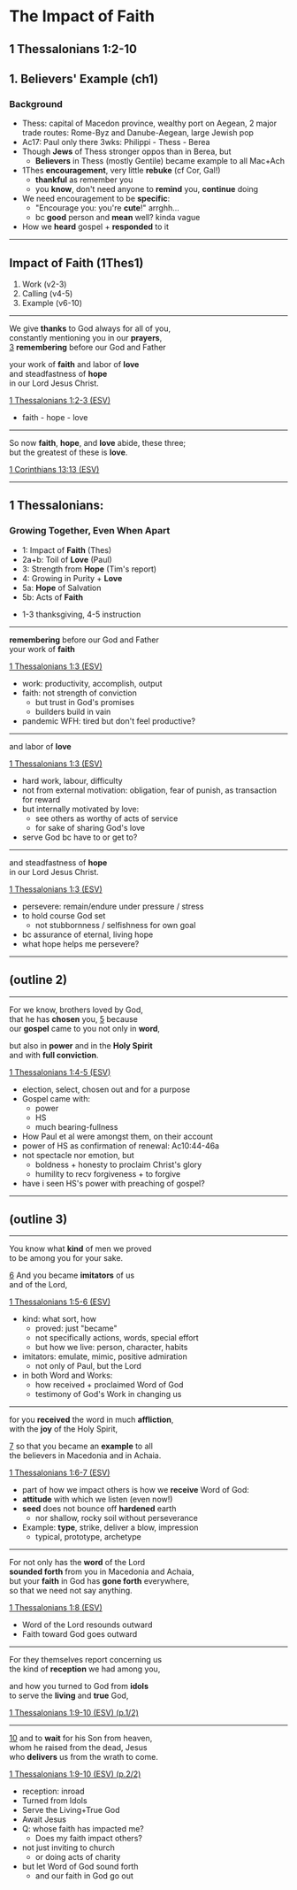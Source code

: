 <!-- .slide: <%= bg("unsplash-Jztmx9yqjBw-stars.jpg") %> id="title" -->
# The Impact of Faith
## 1 Thessalonians 1:2-10

>>>
## 1. Believers' Example (ch1)
### Background
+ Thess: capital of Macedon province, wealthy port on Aegean, 2 major trade routes: Rome-Byz and Danube-Aegean, large Jewish pop
+ Ac17: Paul only there 3wks: Philippi - Thess - Berea
+ Though **Jews** of Thess stronger oppos than in Berea, but
  + **Believers** in Thess (mostly Gentile) became example to all Mac+Ach
+ 1Thes **encouragement**, very little **rebuke** (cf Cor, Gal!)
  + **thankful** as remember you
  + you **know**, don't need anyone to **remind** you, **continue** doing
+ We need encouragement to be **specific**:
  + "Encourage you: you're **cute**!" arrghh...
  + bc **good** person and **mean** well? kinda vague
+ How we **heard** gospel + **responded** to it

---
## Impact of Faith (1Thes1)
1. Work (v2-3)
1. Calling (v4-5)
1. Example (v6-10)

---
We give **thanks** to God always for all of you,<br>
constantly mentioning you in our **prayers**, <br>
[3](# "ref")
**remembering** before our God and Father 

your work of **faith** and labor of **love** <br>
and steadfastness of **hope** <br>
in our Lord Jesus Christ. 

[1 Thessalonians 1:2-3 (ESV)](# "ref")

>>>
+ faith - hope - love

---
So now **faith**, **hope**, and **love** abide, these three;<br>
but the greatest of these is **love**.

[1 Corinthians 13:13 (ESV)](# "ref")

---
## 1 Thessalonians:
### Growing Together, Even When Apart
+ 1: Impact of **Faith** (Thes)
+ 2a+b: Toil of **Love** (Paul)
+ 3: Strength from **Hope** (Tim's report)
+ 4: Growing in Purity + **Love**
+ 5a: **Hope** of Salvation
+ 5b: Acts of **Faith**

>>>
+ 1-3 thanksgiving, 4-5 instruction

---
**remembering** before our God and Father <br>
your work of **faith**

[1 Thessalonians 1:3 (ESV)](# "ref")

>>>
+ work: productivity, accomplish, output
+ faith: not strength of conviction
  + but trust in God's promises
  + builders build in vain
+ pandemic WFH: tired but don't feel productive? 

---
and labor of **love** 

[1 Thessalonians 1:3 (ESV)](# "ref")

>>>
+ hard work, labour, difficulty
+ not from external motivation: obligation, fear of punish, as transaction for reward
+ but internally motivated by love: 
  + see others as worthy of acts of service
  + for sake of sharing God's love
+ serve God bc have to or get to? 

---
and steadfastness of **hope** <br>
in our Lord Jesus Christ. 

[1 Thessalonians 1:3 (ESV)](# "ref")

>>>
+ persevere: remain/endure under pressure / stress
+ to hold course God set
  + not stubbornness / selfishness for own goal
+ bc assurance of eternal, living hope
+ what hope helps me persevere? 

---
## (outline 2)

---
For we know, brothers loved by God, <br>
that he has **chosen** you, 
[5](# "ref")
because <br>
our **gospel** came to you not only in **word**, 

but also in **power** and in the **Holy Spirit** <br>
and with **full conviction**. 

[1 Thessalonians 1:4-5 (ESV)](# "ref")

>>>
+ election, select, chosen out and for a purpose
+ Gospel came with:
  + power
  + HS
  + much bearing-fullness
+ How Paul et al were amongst them, on their account
+ power of HS as confirmation of renewal: Ac10:44-46a
+ not spectacle nor emotion, but
  + boldness + honesty to proclaim Christ's glory
  + humility to recv forgiveness + to forgive
+ have i seen HS's power with preaching of gospel? 

---
## (outline 3)

---
You know what **kind** of men we proved <br>
to be among you for your sake. 

[6](# "ref")
And you became **imitators** of us <br>
and of the Lord, 

[1 Thessalonians 1:5-6 (ESV)](# "ref")

>>>
+ kind: what sort, how
  + proved: just "became"
  + not specifically actions, words, special effort
  + but how we live: person, character, habits
+ imitators: emulate, mimic, positive admiration
  + not only of Paul, but the Lord
+ in both Word and Works:
  + how received + proclaimed Word of God
  + testimony of God's Work in changing us

---
for you **received** the word in much **affliction**, <br>
with the **joy** of the Holy Spirit, 

[7](# "ref")
so that you became an **example** to all <br>
the believers in Macedonia and in Achaia. 

[1 Thessalonians 1:6-7 (ESV)](# "ref")

>>>
+ part of how we impact others is how we **receive** Word of God:
+ **attitude** with which we listen (even now!)
+ **seed** does not bounce off **hardened** earth
  + nor shallow, rocky soil without perseverance
+ Example: **type**, strike, deliver a blow, impression
  + typical, prototype, archetype

---
For not only has the **word** of the Lord <br>
**sounded forth** from you in Macedonia and Achaia, <br>
but your **faith** in God has **gone forth** everywhere, <br>
so that we need not say anything.

[1 Thessalonians 1:8 (ESV)](# "ref")

>>>
+ Word of the Lord resounds outward
+ Faith toward God goes outward

---
For they themselves report concerning us <br>
the kind of **reception** we had among you, 

and how you turned to God from **idols** <br>
to serve the **living** and **true** God, 

[1 Thessalonians 1:9-10 (ESV) (p.1/2)](# "ref")

---
[10](# "ref")
and to **wait** for his Son from heaven, <br>
whom he raised from the dead, Jesus <br>
who **delivers** us from the wrath to come.

[1 Thessalonians 1:9-10 (ESV) (p.2/2)](# "ref")

>>>
+ reception: inroad
+ Turned from Idols
+ Serve the Living+True God
+ Await Jesus
+ Q: whose faith has impacted me? 
  + Does my faith impact others? 
+ not just inviting to church
  + or doing acts of charity
+ but let Word of God sound forth
  + and our faith in God go out
